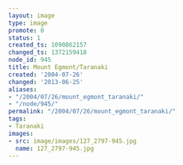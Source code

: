 ```yaml
---
layout: image
type: image
promote: 0
status: 1
created_ts: 1090862157
changed_ts: 1372159418
node_id: 945
title: Mount Egmont/Taranaki
created: '2004-07-26'
changed: '2013-06-25'
aliases:
- "/2004/07/26/mount_egmont_taranaki/"
- "/node/945/"
permalink: "/2004/07/26/mount_egmont_taranaki/"
tags:
- Taranaki
images:
- src: image/images/127_2797-945.jpg
  name: 127_2797-945.jpg
---
```


